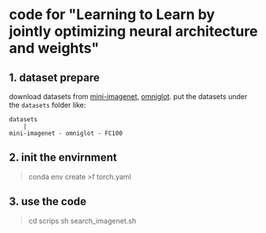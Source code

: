 # code for "Learning to Learn by jointly optimizing neural architecture and weights"

## 1. dataset prepare

download datasets from [mini-imagenet](https://drive.google.com/file/d/1qQCoGoEJKUCQkk8roncWH7rhPN7aMfBr/view), [omniglot]().
put the datasets under the `datasets` folder like:
```
datasets
    |
mini-imagenet - omniglot - FC100
```

## 2. init the envirnment

> conda env create >f torch.yaml

## 3. use the code

> cd scrips
> sh search_imagenet.sh
